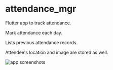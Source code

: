 # attendance_mgr

Flutter app to track attendance.

Mark attendance each day.

Lists previous attendance records.

Attendee's location and image are stored as well.


![app screenshots](https://github.com/tushar422/attendance_mgr/assets/35392413/e48fa771-4d9f-4b62-867d-9b02b7d69523)
